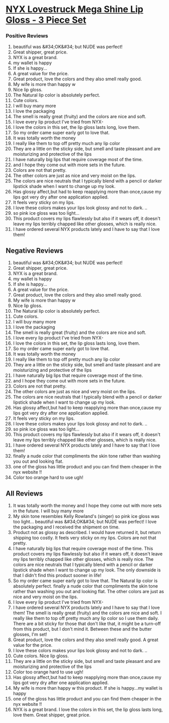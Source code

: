 # [NYX Lovestruck Mega Shine Lip Gloss - 3 Piece Set](https://products.checkmycream.com/products/NYX-Lovestruck-Mega-Shine-Lip-Gloss-3-Piece-Set.html)

### Positive Reviews

<ol>
      <li>beautiful was &amp;#34;OK&amp;#34; but NUDE was perfect!  </li>
      <li>Great shipper, great price.</li>
      <li>NYX is a great brand.</li>
      <li>my wallet is happy</li>
      <li>If she is happy...</li>
      <li>A great value for the price.</li>
      <li>Great product, love the colors and they also smell really good.</li>
      <li>My wife is more than happy w</li>
      <li>Nice lip gloss.</li>
      <li>The Natural lip color is absolutely perfect.</li>
      <li>Cute colors.</li>
      <li>I will buy many more</li>
      <li>I love the packaging</li>
      <li>The smell is really great (fruity) and the colors are nice and soft.</li>
      <li>I love every lip product I&#x27;ve tried from NYX-</li>
      <li>I love the colors in this set, the lip gloss lasts long, love them.</li>
      <li>So my order came super early got to love that.</li>
      <li>It was totally worth the money</li>
      <li>I really like them to top off pretty much any lip color</li>
      <li>They are a little on the sticky side, but smell and taste pleasant and are moisturizing and protective of the lips</li>
      <li>I have naturally big lips that require coverage most of the time.  </li>
      <li>and I hope they come out with more sets in the future.</li>
      <li>Colors are not that pretty.</li>
      <li>The other colors are just as nice and very moist on the lips.</li>
      <li>The colors are nice neutrals that I typically blend with a pencil or darker lipstick shade when I want to change up my look.</li>
      <li>Has glossy affect,but had to keep reapplying more than once,cause my lips got very dry after one application applied.</li>
      <li>It feels very sticky on my lips.  </li>
      <li>I love these colors makes your lips look glossy and not to dark. ..</li>
      <li>so pink ice gloss was too light...</li>
      <li>This product covers my lips flawlessly but also if it wears off, it doesn&#x27;t leave my lips terribly chapped like other glosses, which is really nice.  </li>
      <li>I have ordered several NYX products lately and I have to say that I love them!</li>
</ol>


<h2>Negative Reviews</h2>
<ol>
<li> beautiful was &amp;#34;OK&amp;#34; but NUDE was perfect!  </li>
<li> Great shipper, great price.</li>
<li> NYX is a great brand.</li>
<li> my wallet is happy</li>
<li> If she is happy...</li>
<li> A great value for the price.</li>
<li> Great product, love the colors and they also smell really good.</li>
<li> My wife is more than happy w</li>
<li> Nice lip gloss.</li>
<li> The Natural lip color is absolutely perfect.</li>
<li> Cute colors.</li>
<li> I will buy many more</li>
<li> I love the packaging</li>
<li> The smell is really great (fruity) and the colors are nice and soft.</li>
<li> I love every lip product I&#x27;ve tried from NYX-</li>
<li> I love the colors in this set, the lip gloss lasts long, love them.</li>
<li> So my order came super early got to love that.</li>
<li> It was totally worth the money</li>
<li> I really like them to top off pretty much any lip color</li>
<li> They are a little on the sticky side, but smell and taste pleasant and are moisturizing and protective of the lips</li>
<li> I have naturally big lips that require coverage most of the time.  </li>
<li> and I hope they come out with more sets in the future.</li>
<li> Colors are not that pretty.</li>
<li> The other colors are just as nice and very moist on the lips.</li>
<li> The colors are nice neutrals that I typically blend with a pencil or darker lipstick shade when I want to change up my look.</li>
<li> Has glossy affect,but had to keep reapplying more than once,cause my lips got very dry after one application applied.</li>
<li> It feels very sticky on my lips.  </li>
<li> I love these colors makes your lips look glossy and not to dark. ..</li>
<li> so pink ice gloss was too light...</li>
<li> This product covers my lips flawlessly but also if it wears off, it doesn&#x27;t leave my lips terribly chapped like other glosses, which is really nice.  </li>
<li> I have ordered several NYX products lately and I have to say that I love them!</li>
<li> finally a nude color that compliments the skin tone rather than washing you out and looking flat.</li>
<li> one of the gloss has little product and you can find them cheaper in the nyx website !!</li>
<li> Color too orange hard to use ugh!</li>
</ol>

<h2>All Reviews</h2>

<ol>
    <li> It was totally worth the money and I hope they come out with more sets in the future. I will buy many more</li>
    <li> My skin tone resembles Kelly Rowland&#x27;s (singer)  so pink ice gloss was too light... beautiful was &amp;#34;OK&amp;#34; but NUDE was perfect!  I love the packaging and I received the shipment on time.</li>
    <li> Product not as glossy as described.  I would have returned it, but return shipping too costly.  It feels very sticky on my lips.  Colors are not that pretty.</li>
    <li> I have naturally big lips that require coverage most of the time.  This product covers my lips flawlessly but also if it wears off, it doesn&#x27;t leave my lips terribly chapped like other glosses, which is really nice.  The colors are nice neutrals that I typically blend with a pencil or darker lipstick shade when I want to change up my look. The only downside is that I didn&#x27;t find this product sooner in life!</li>
    <li> So my order came super early got to love that. The Natural lip color is absolutely perfect. finally a nude color that compliments the skin tone rather than washing you out and looking flat. The other colors are just as nice and very moist on the lips.</li>
    <li> I love every lip product I&#x27;ve tried from NYX-</li>
    <li> I have ordered several NYX products lately and I have to say that I love them! The smell is really great (fruity) and the colors are nice and soft. I really like them to top off pretty much any lip color so I use them daily. There are a bit sticky for those that don&#x27;t like that, it might be a turn-off from this product, but I don&#x27;t mind it. Between these and the butter glosses, I&#x27;m set!</li>
    <li> Great product, love the colors and they also smell really good. A great value for the price.</li>
    <li> I love these colors makes your lips look glossy and not to dark. ..</li>
    <li> Cute colors. Nice lip gloss.</li>
    <li> They are a little on the sticky side, but smell and taste pleasant and are moisturizing and protective of the lips</li>
    <li> Color too orange hard to use ugh!</li>
    <li> Has glossy affect,but had to keep reapplying more than once,cause my lips got very dry after one application applied.</li>
    <li> My wife is more than happy w this product. If she is happy...my wallet is happy</li>
    <li> one of the gloss has little product and you can find them cheaper in the nyx website !!</li>
    <li> NYX is a great brand. I love the colors in this set, the lip gloss lasts long, love them. Great shipper, great price.</li>
</ol>




